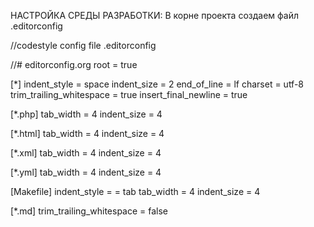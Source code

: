 НАСТРОЙКА СРЕДЫ РАЗРАБОТКИ:
В корне проекта создаем файл .editorconfig

//codestyle config file .editorconfig

//# editorconfig.org
root = true

[*]
indent_style = space
indent_size = 2
end_of_line = lf
charset = utf-8
trim_trailing_whitespace = true
insert_final_newline = true

[*.php]
tab_width = 4
indent_size = 4

[*.html]
tab_width = 4
indent_size = 4

[*.xml]
tab_width = 4
indent_size = 4

[*.yml]
tab_width = 4
indent_size = 4

[Makefile]
indent_style =  = tab
tab_width = 4
indent_size = 4

[*.md]
trim_trailing_whitespace = false

